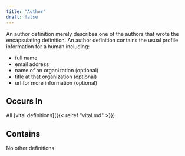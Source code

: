 ```yaml
---
title: "Author"
draft: false
---
```


An author definition merely describes one of the authors that wrote the 
encapsulating definition. An author definition contains the usual profile 
information for a human including:
* full name
* email address
* name of an organization (optional)
* title at that organization (optional)
* url for more information (optional)

## Occurs In
All [vital definitions]({{< relref "vital.md" >}})

## Contains
No other definitions